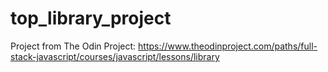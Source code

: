 # top_library_project
Project from The Odin Project: https://www.theodinproject.com/paths/full-stack-javascript/courses/javascript/lessons/library